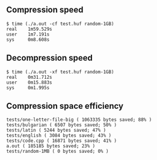 ## Compression speed
```
$ time (./a.out -cf test.huf random-1GB)
real    1m59.529s
user    1m7.191s
sys     0m8.608s
```

## Decompression speed
```
$ time (./a.out -xf test.huf random-1GB)
real    0m31.712s
user    0m15.883s
sys     0m1.995s
```

## Compression space efficiency
```
tests/one-letter-file-big ( 1063335 bytes saved; 88% )
tests/bulgarian ( 6507 bytes saved; 50% )
tests/latin ( 5244 bytes saved; 47% )
tests/english ( 3084 bytes saved; 43% )
tests/code.cpp ( 16871 bytes saved; 41% )
a.out ( 185185 bytes saved; 23% )
tests/random-1MB ( 0 bytes saved; 0% )
```